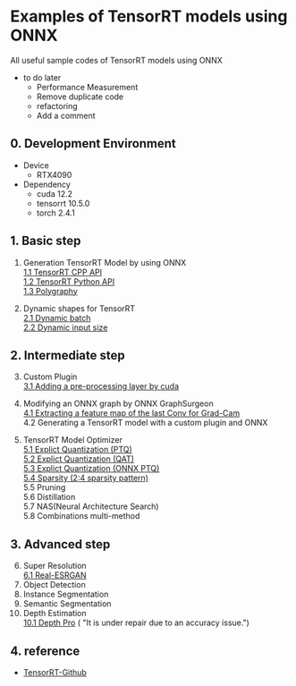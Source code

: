 # Examples of TensorRT models using ONNX

All useful sample codes of TensorRT models using ONNX

- to do later
  - Performance Measurement
  - Remove duplicate code
  - refactoring
  - Add a comment

## 0. Development Environment

- Device
  - RTX4090
- Dependency
  - cuda 12.2
  - tensorrt 10.5.0
  - torch 2.4.1

## 1. Basic step

1. Generation TensorRT Model by using ONNX  
   [1.1 TensorRT CPP API](timm_to_trt_cpp/README.md)  
   [1.2 TensorRT Python API](timm_to_trt_python1/README.md)  
   [1.3 Polygraphy](timm_to_trt_python2/README.md)

2. Dynamic shapes for TensorRT  
   [2.1 Dynamic batch](dynamic_batch_trt/README.md)  
   [2.2 Dynamic input size](dynamic_input_size_trt/README.md)

## 2. Intermediate step

3. Custom Plugin  
   [3.1 Adding a pre-processing layer by cuda](custom_layer/README.md)

4. Modifying an ONNX graph by ONNX GraphSurgeon  
   [4.1 Extracting a feature map of the last Conv for Grad-Cam](gradcam_trt/README.md)  
   4.2 Generating a TensorRT model with a custom plugin and ONNX

5. TensorRT Model Optimizer  
   [5.1 Explict Quantization (PTQ)](tmo/tmo_ptq/README.md)  
   [5.2 Explict Quantization (QAT)](tmo/tmo_qat/README.md)  
   [5.3 Explict Quantization (ONNX PTQ)](tmo/tmo_moq/README.md)  
   [5.4 Sparsity (2:4 sparsity pattern)](tmo/tmo_sparsity/README.md)  
   5.5 Pruning  
   5.6 Distillation  
   5.7 NAS(Neural Architecture Search)  
   5.8 Combinations multi-method

## 3. Advanced step

6. Super Resolution  
   [6.1 Real-ESRGAN](super_resolution_trt/README.md)
7. Object Detection
8. Instance Segmentation
9. Semantic Segmentation
10. Depth Estimation  
     [10.1 Depth Pro](depth_estimation_trt/README.md) (
    "It is under repair due to an accuracy issue.")

## 4. reference

- [TensorRT-Github](https://github.com/NVIDIA/TensorRT)
